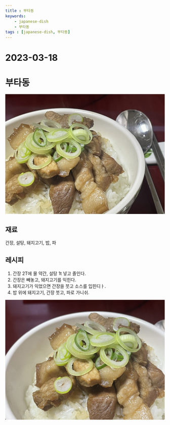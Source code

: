```yaml
---
title : 부타동
keywords: 
    - japanese-dish
    - 부타동
tags : [japanese-dish, 부타동]
---
```


# 2023-03-18

# 부타동
![](/img/2023-03-18-projects-cook-1.jpg) 

## 재료
간장, 설탕, 돼지고기, 밥, 파

## 레시피
1. 간장 2T에 물 약간, 설탕 1t 넣고 졸인다.  
2. 간장은 빼놓고, 돼지고기를 익힌다. 
3. 돼지고기가 익었으면 간장을 붓고 소스를 입힌디ㅏ. 
4. 밥 위에 돼지고기, 간장 붓고, 파로 가니쉬.



![](/img/2023-03-18-projects-cook-2.jpg)